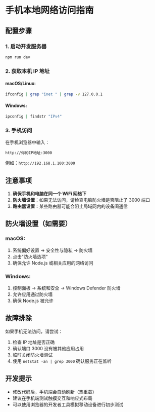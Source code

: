 # 手机本地网络访问指南

## 配置步骤

### 1. 启动开发服务器
```bash
npm run dev
```

### 2. 获取本机 IP 地址

#### macOS/Linux:
```bash
ifconfig | grep "inet " | grep -v 127.0.0.1
```

#### Windows:
```bash
ipconfig | findstr "IPv4"
```

### 3. 手机访问
在手机浏览器中输入：
```
http://你的IP地址:3000
```

例如：`http://192.168.1.100:3000`

## 注意事项

1. **确保手机和电脑在同一个 WiFi 网络下**
2. **防火墙设置**：如果无法访问，请检查电脑防火墙是否阻止了 3000 端口
3. **路由器设置**：某些路由器可能会阻止局域网内的设备间通信

## 防火墙设置（如需要）

### macOS:
1. 系统偏好设置 → 安全性与隐私 → 防火墙
2. 点击"防火墙选项"
3. 确保允许 Node.js 或相关应用的网络访问

### Windows:
1. 控制面板 → 系统和安全 → Windows Defender 防火墙
2. 允许应用通过防火墙
3. 确保 Node.js 被允许

## 故障排除

如果手机无法访问，请尝试：

1. 检查 IP 地址是否正确
2. 确认端口 3000 没有被其他应用占用
3. 临时关闭防火墙测试
4. 使用 `netstat -an | grep 3000` 确认服务正在监听

## 开发提示

- 修改代码后，手机端会自动刷新（热重载）
- 建议在手机端测试触摸交互和响应式布局
- 可以使用浏览器的开发者工具模拟移动设备进行初步测试

